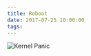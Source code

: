 ```yaml
---
title: Reboot
date: 2017-07-25 10:00:00
tags:
---
```


![Kernel Panic](http://i.imgur.com/0SqDH6P.jpg)